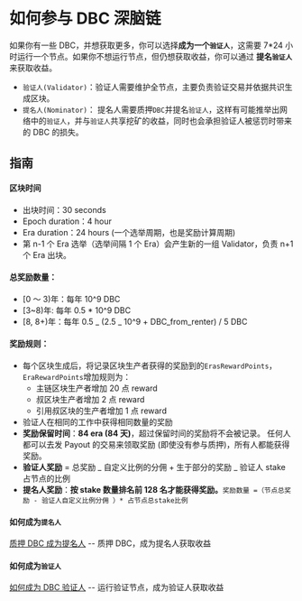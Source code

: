# 如何参与 DBC 深脑链

如果你有一些 DBC，并想获取更多，你可以选择**成为一个`验证人`**，这需要 7\*24 小时运行一个节点。如果你不想运行节点，但仍想获取收益，你可以通过 **提名`验证人`** 来获取收益。

- `验证人(Validator)`：验证人需要维护全节点，主要负责验证交易并依据共识生成区块。
- `提名人(Nominator)`： 提名人需要质押`DBC`并提名`验证人`，这样有可能推举出网络中的`验证人`，并与`验证人`共享挖矿的收益，同时也会承担验证人被惩罚时带来的 DBC 的损失。

## 指南

#### 区块时间

- 出块时间：30 seconds
- Epoch duration：4 hour
- Era duration：24 hours (一个选举周期，也是奖励计算周期)
- 第 n-1 个 Era 选举（选举间隔 1 个 Era）会产生新的一组 Validator，负责 n+1 个 Era 出块。

#### 总奖励数量：

- [0 ～ 3)年：每年 10^9 DBC
- [3~8)年: 每年 0.5 \* 10^9 DBC
- [8, 8+)年：每年 0.5 _ (2.5 _ 10^9 + DBC_from_renter) / 5 DBC

#### 奖励规则：

- 每个区块生成后，将记录区块生产者获得的奖励到的`ErasRewardPoints`，`EraRewardPoints`增加规则为：
  - 主链区块生产者增加 20 点 reward
  - 叔区块生产者增加 2 点 reward
  - 引用叔区块的生产者增加 1 点 reward
- 验证人在相同的工作中获得相同数量的奖励
- **奖励保留时间**：**84 era (84 天)**，超过保留时间的奖励将不会被记录。 任何人都可以去发 Payout 的交易来领取奖励 (即使没有参与质押)，所有人都能获得奖励。
- **验证人奖励** = 总奖励 _ 自定义比例的分佣 + 生于部分的奖励 _ 验证人 stake 占节点的比例
- **提名人奖励**：**按 stake 数量排名前 128 名才能获得奖励。**`奖励数量 =（节点总奖励 - 验证人自定义比例分佣 ）* 占节点总stake比例`

#### 如何成为`提名人`

[质押 DBC 成为提名人](docs/staking_dbc_and_voting.md) -- 质押 DBC，成为提名人获取收益

#### 如何成为`验证人`

[如何成为 DBC 验证人](docs/join_dbc_network.md) -- 运行验证节点，成为验证人获取收益
